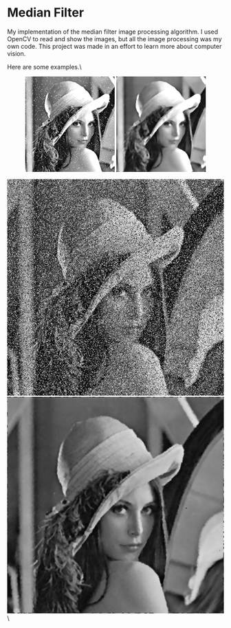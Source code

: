 # Median Filter
My implementation of the median filter image processing algorithm. I used OpenCV to read and show the images, but all the image processing was my own code. This project was made in an effort to learn more about computer vision.

Here are some examples.\
<p align="center">
  <img src="MedianFilter/MedianFilter/resources/lena.png" title="Lena">
  <img src="MedianFilter/MedianFilter/output/lena_median.png" alt="Lena Filtered">
</p>

![Lena High Noise](MedianFilter/MedianFilter/resources/lena_high_noise.png)
![Lena High Noise Filtered](MedianFilter/MedianFilter/output/lena_high_noise_median.png)\
